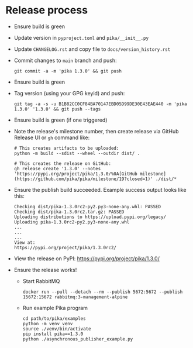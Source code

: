 # Release process

* Ensure build is green
* Update version in `pyproject.toml` and `pika/__init__.py`
* Update `CHANGELOG.rst` and copy file to `docs/version_history.rst`
* Commit changes to `main` branch and push:
    ```
    git commit -a -m 'pika 1.3.0' && git push
    ```
* Ensure build is green
* Tag version (using your GPG keyid) and push:
    ```
    git tag -a -s -u B1B82CC0CF84BA70147EBD05D99DE30E43EAE440 -m 'pika 1.3.0' '1.3.0' && git push --tags
    ```
* Ensure build is green (if one triggered)
* Note the release's milestone number, then create release via GitHub Release UI or `gh` command like:
    ```
    # This creates artifacts to be uploaded:
    python -m build --sdist --wheel --outdir dist/ .

    # This creates the release on GitHub:
    gh release create '1.3.0' --notes 'https://pypi.org/project/pika/1.3.0/%0A[GitHub milestone](https://github.com/pika/pika/milestone/19?closed=1)' ./dist/*
    ```
* Ensure the publish build succeeded. Example success output looks like this:
    ```
    Checking dist/pika-1.3.0rc2-py2.py3-none-any.whl: PASSED
    Checking dist/pika-1.3.0rc2.tar.gz: PASSED
    Uploading distributions to https://upload.pypi.org/legacy/
    Uploading pika-1.3.0rc2-py2.py3-none-any.whl
    ...
    ...
    ...
    View at:
    https://pypi.org/project/pika/1.3.0rc2/
    ```

* View the release on PyPI: https://pypi.org/project/pika/1.3.0/
* Ensure the release works!
  * Start RabbitMQ
    ```
    docker run --pull --detach --rm --publish 5672:5672 --publish 15672:15672 rabbitmq:3-management-alpine
    ```
  * Run example Pika program
    ```
    cd path/to/pika/examples
    python -m venv venv
    source ./venv/bin/activate
    pip install pika==1.3.0
    python ./asynchronous_publisher_example.py
    ```
